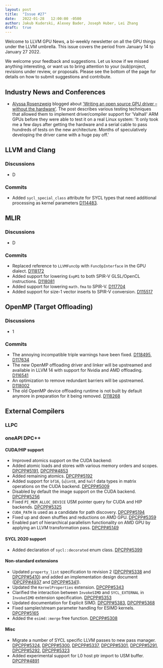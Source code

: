 ```yaml
---
layout: post
title:  "Issue #27"
date:   2022-01-28   12:00:00 -0500
author: Jakub Kuderski, Alexey Bader, Joseph Huber, Lei Zhang
draft:  true
---
```


Welcome to LLVM GPU News, a bi-weekly newsletter on all the GPU things under the LLVM umbrella.
This issue covers the period from January 14 to January 27 2022.

We welcome your feedback and suggestions. Let us know if we missed anything interesting, or want us to bring attention to your (sub)project, revisions under review, or proposals. Please see the bottom of the page for details on how to submit suggestions and contribute.


## Industry News and Conferences

*  [Alyssa Rosenzweig](https://rosenzweig.io/) blogged about ['Writing an open source GPU driver – without the hardware'](https://www.collabora.com/news-and-blog/blog/2022/01/27/writing-an-open-source-gpu-driver-without-the-hardware/). The post describes various testing techniques that allowed them to implement driver/compiler support for 'Valhall' ARM GPUs before they were able to test it on a real Linux system: 'It only took me a few days after getting the hardware and a serial cable to pass hundreds of tests on the new architecture. Months of speculatively developing the driver came with a huge pay off.'


##  LLVM and Clang

### Discussions

*  D

### Commits

*  Added `sycl_special_class` attribute for SYCL types that need additional processing as kernel parameters [D114483](https://reviews.llvm.org/D114483).


## MLIR

### Discussions

*  D

### Commits

*  Replaced reference to `LLVMFuncOp` with `FuncOpInterface` in the GPU dialect. [D118172](https://reviews.llvm.org/D118172)
*  Added support for lowering `ExpM1` to both SPIR-V GLSL/OpenCL instructions. [D118081](https://reviews.llvm.org/D118081)
*  Added support for lowering `math.fma` to SPIR-V. [D117704](https://reviews.llvm.org/D117704)
*  Added support for size-1 vector inserts to SPIR-V conversion. [D115517](https://reviews.llvm.org/D115517)


## OpenMP (Target Offloading)

### Discussions

*  1

### Commits

*  The annoying incompatible triple warnings have been fixed. [D118495](https://reviews.llvm.org/D118495), [D117634](https://reviews.llvm.org/D117634)
*  The new OpenMP offloading driver and linker will be upstreamed and available in LLVM 14 with support for Nvidia and AMD offloading. [D116541](https://reviews.llvm.org/D116541)
*  An optimization to remove redundant barriers will be upstreamed. [D118002](https://reviews.llvm.org/D118002)
*  The old OpenMP device offloading runtime is not built by default anymore in preparation for it being removed.  [D118268](https://reviews.llvm.org/D118268)


## External Compilers

### LLPC

### oneAPI DPC++

#### CUDA/HIP support

*  Improved atomics support on the CUDA backend:
  *  Added atomic loads and stores with various memory orders and scopes. [DPCPP#5191](https://github.com/intel/llvm/pull/5191), [DPCPP#4853](https://github.com/intel/llvm/pull/4853)
  *  Added remaining atomics. [DPCPP#5192](https://github.com/intel/llvm/pull/5192)
*  Added support for `bf16`, (`u`)`int8`, and `half` data types in matrix operations on the CUDA backend. [DPCPP#5009](https://github.com/intel/llvm/pull/5009)
*  Disabled by default the image support on the CUDA backend. [DPCPP#5256](https://github.com/intel/llvm/pull/5256)
*  Fixed `PI_MEM_ALLOC_DEVICE` USM pointer query for CUDA and HIP backends. [DPCPP#5325](https://github.com/intel/llvm/pull/5325)
*  `CUDA_PATH` is used as a candidate for path discovery. [DPCPP#5194](https://github.com/intel/llvm/pull/5194)
*  Fixed up and down shuffles and reductions on AMD GPU. [DPCPP#5359](https://github.com/intel/llvm/pull/5359)
*  Enabled part of hierarchical parallelism functionality on AMD GPU by applying an LLVM transformation pass.  [DPCPP#5149](https://github.com/intel/llvm/pull/5149)

#### SYCL 2020 support

*  Added declaration of `sycl::decorated` enum class. [DPCPP#5399](https://github.com/intel/llvm/pull/5399)

#### Non-standard extensions

*  Updated `property_list` specification to revision 2 ([DPCPP#5338](https://github.com/intel/llvm/pull/5338) and [DPCPP#5410](https://github.com/intel/llvm/pull/5410)) and added an implementation design document ([DPCPP#4937](https://github.com/intel/llvm/pull/4937) and [DPCPP#5341](https://github.com/intel/llvm/pull/5341)).
*  Updated the `KernelProperties` extension. [DPCPP#5343](https://github.com/intel/llvm/pull/5343)
*  Clarified the interaction between `InvokeSIMD` and `SYCL_EXTERNAL` in `InvokeSIMD` extension specification.  [DPCPP#5353](https://github.com/intel/llvm/pull/5353)
*  Updated documentation for Explicit SIMD. [DPCPP#5383](https://github.com/intel/llvm/pull/5383), [DPCPP#5368](https://github.com/intel/llvm/pull/5368)
*  Fixed sampler/stream parameter handling for ESIMD kernels. [DPCPP#5165](https://github.com/intel/llvm/pull/5165)
*  Added the `esimd::merge` free function. [DPCPP#5308](https://github.com/intel/llvm/pull/5308)

#### Misc

*  Migrate a number of SYCL specific LLVM passes to new pass manager. [DPCPP#5324](https://github.com/intel/llvm/pull/5324), [DPCPP#5300](https://github.com/intel/llvm/pull/5300), [DPCPP#5337](https://github.com/intel/llvm/pull/5337), [DPCPP#5301](https://github.com/intel/llvm/pull/5301), [DPCPP#5291](https://github.com/intel/llvm/pull/5291), [DPCPP#5292](https://github.com/intel/llvm/pull/5292), [DPCPP#5323](https://github.com/intel/llvm/pull/5323)
*  Added experimental support for L0 host ptr import to USM buffer. [DPCPP#4891](https://github.com/intel/llvm/pull/4891)

